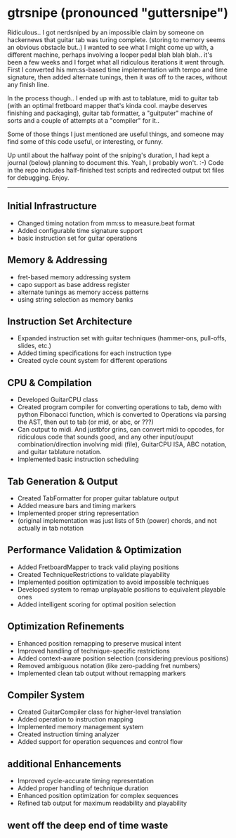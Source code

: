 # gtrsnipe (pronounced "guttersnipe")

Ridiculous.. I got nerdsniped by an impossible claim by someone on hackernews that guitar tab was turing complete. (storing to memory seems an obvious obstacle but..) 
I wanted to see what I might come up with, a different machine, perhaps involving a looper pedal blah blah blah.. it's been a few weeks and I forget what all ridiculous iterations it went through.  First I converted his mm:ss-based time implementation with tempo and time signature, then added alternate tunings, then it was off to the races, without any finish line. 

In the process though.. I ended up with ast to tablature, midi to guitar tab (with an optimal fretboard mapper that's kinda cool. maybe deserves finishing and packaging), guitar tab formatter, a "guitputer" machine of sorts and a couple of attempts at a "compiler" for it.. 

Some of those things I just mentioned are useful things, and someone may find some of this code useful, or interesting, or funny.

Up until about the halfway point of the sniping's duration, I had kept a journal (below) planning to document this. Yeah, I probably won't. :-)
Code in the repo includes half-finished test scripts and redirected output txt files for debugging. Enjoy.

-----

## Initial Infrastructure

- Changed timing notation from mm:ss to measure.beat format
- Added configurable time signature support
- basic instruction set for guitar operations

## Memory & Addressing

- fret-based memory addressing system
- capo support as base address register
- alternate tunings as memory access patterns
- using string selection as memory banks

## Instruction Set Architecture

- Expanded instruction set with guitar techniques (hammer-ons, pull-offs, slides, etc.)
- Added timing specifications for each instruction type
- Created cycle count system for different operations

## CPU & Compilation

- Developed GuitarCPU class
- Created program compiler for converting operations to tab, demo with python Fibonacci function, which is converted to Operations via parsing the AST, then out to tab (or mid, or abc, or ???)
- Can output to midi. And justbfor grins, can convert midi to opcodes, for ridiculous code that sounds good, and any other input/ouput combination/direction involving midi (file), GuitarCPU ISA, ABC notation, and guitar tablature notation. 
- Implemented basic instruction scheduling

## Tab Generation & Output

- Created TabFormatter for proper guitar tablature output
- Added measure bars and timing markers
- Implemented proper string representation
- (original implementation was just lists of 5th (power) chords, and not actually in tab notation

## Performance Validation & Optimization

- Added FretboardMapper to track valid playing positions
- Created TechniqueRestrictions to validate playability
- Implemented position optimization to avoid impossible techniques
- Developed system to remap unplayable positions to equivalent playable ones
- Added intelligent scoring for optimal position selection

## Optimization Refinements

- Enhanced position remapping to preserve musical intent
- Improved handling of technique-specific restrictions
- Added context-aware position selection (considering previous positions)
- Removed ambiguous notation (like zero-padding fret numbers)
- Implemented clean tab output without remapping markers

## Compiler System

- Created GuitarCompiler class for higher-level translation
- Added operation to instruction mapping
- Implemented memory management system
- Created instruction timing analyzer
- Added support for operation sequences and control flow

## additional Enhancements

- Improved cycle-accurate timing representation
- Added proper handling of technique duration
- Enhanced position optimization for complex sequences
- Refined tab output for maximum readability and playability

## went off the deep end of time waste
